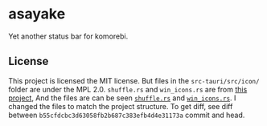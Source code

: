 # asayake

Yet another status bar for komorebi.

## License

This project is licensed the MIT license.
But files in the `src-tauri/src/icon/` folder are under the MPL 2.0.
`shuffle.rs` and `win_icons.rs` are from [this project](https://github.com/TeamDman/Cursor-Hero), And the files are can be seen [`shuffle.rs`](https://github.com/TeamDman/Cursor-Hero/blob/51611380997d74f74f76fa776be4892a9906c005/crates/math/src/shuffle.rs) and [`win_icons.rs`](https://github.com/TeamDman/Cursor-Hero/blob/51611380997d74f74f76fa776be4892a9906c005/crates/winutils/src/win_icons.rs).
I changed the files to match the project structure. To get diff, see diff between `b55cfdcbc3d63058fb2b687c383efb4d4e31173a` commit and head.
